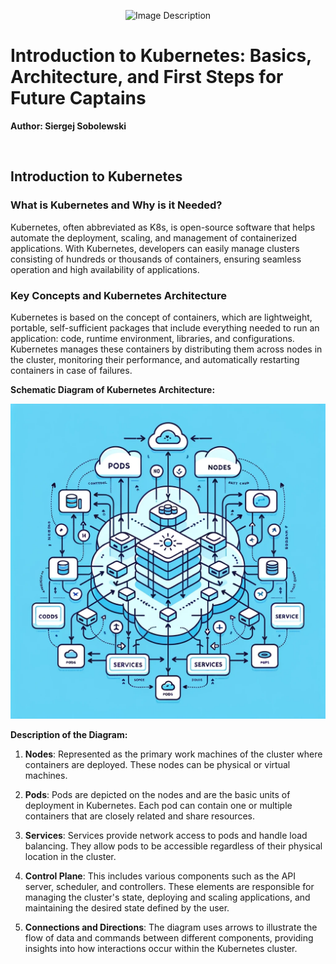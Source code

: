 <p align="center">
  <img width="300" src="https://github.com/Ssobol7/K8s-First-Steps-Junior/assets/135639288/f01433eb-be13-4705-8bbb-3baa7fe9df20" alt="Image Description">
</p>  

# Introduction to Kubernetes: Basics, Architecture, and First Steps for Future Captains

**Author: Siergej Sobolewski**

 &nbsp;
 
## Introduction to Kubernetes
 
### What is Kubernetes and Why is it Needed?

Kubernetes, often abbreviated as K8s, is open-source software that helps automate the deployment, scaling, and management of containerized applications. With Kubernetes, developers can easily manage clusters consisting of hundreds or thousands of containers, ensuring seamless operation and high availability of applications.

### Key Concepts and Kubernetes Architecture

Kubernetes is based on the concept of containers, which are lightweight, portable, self-sufficient packages that include everything needed to run an application: code, runtime environment, libraries, and configurations. Kubernetes manages these containers by distributing them across nodes in the cluster, monitoring their performance, and automatically restarting containers in case of failures.

**Schematic Diagram of Kubernetes Architecture:**

![Schematic Diagram of Kubernetes Architecture](https://github.com/Ssobol7/K8s-First-Steps-Junior/blob/main/img/2.png)

**Description of the Diagram:**

1. **Nodes**: Represented as the primary work machines of the cluster where containers are deployed. These nodes can be physical or virtual machines.

2. **Pods**: Pods are depicted on the nodes and are the basic units of deployment in Kubernetes. Each pod can contain one or multiple containers that are closely related and share resources.

3. **Services**: Services provide network access to pods and handle load balancing. They allow pods to be accessible regardless of their physical location in the cluster.

4. **Control Plane**: This includes various components such as the API server, scheduler, and controllers. These elements are responsible for managing the cluster's state, deploying and scaling applications, and maintaining the desired state defined by the user.

5. **Connections and Directions**: The diagram uses arrows to illustrate the flow of data and commands between different components, providing insights into how interactions occur within the Kubernetes cluster.
